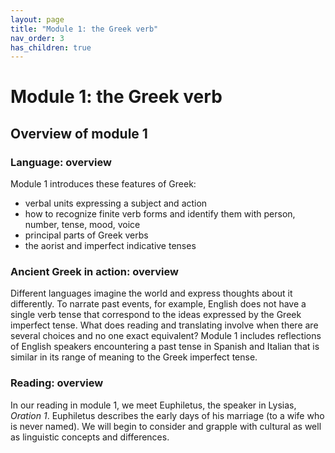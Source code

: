 ```yaml
---
layout: page
title: "Module 1: the Greek verb"
nav_order: 3
has_children: true
---
```



# Module 1: the Greek verb


## Overview of module 1

### Language: overview

Module 1 introduces these features of Greek:


- verbal units expressing a subject and action
- how to recognize finite verb forms and identify them with person, number, tense, mood, voice
- principal parts of Greek verbs
- the aorist and imperfect indicative tenses

### Ancient Greek in action: overview

Different languages imagine the world and express thoughts about it differently. To narrate past events, for example, English does not have a single verb tense that correspond to the ideas expressed by the Greek imperfect tense. What does reading and translating involve when there are several choices and no one exact equivalent? Module 1 includes reflections of English speakers encountering a  past tense in Spanish and Italian that is similar in its range of meaning to the Greek imperfect tense.

### Reading: overview

In our reading in module 1, we meet Euphiletus, the speaker in Lysias, *Oration 1*.  Euphiletus describes the early days of his marriage (to a wife who is never named). We will begin to consider and grapple with cultural as well as linguistic concepts and differences.


